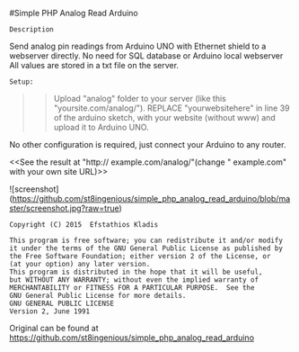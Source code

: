 
#Simple PHP Analog Read Arduino
    
    Description     
Send analog pin readings from Arduino UNO with Ethernet shield to a webserver directly.
No need for SQL database or Arduino local webserver
All values are stored in a txt file on the server.
     
    Setup:
>> Upload "analog" folder to your server (like this "yoursite.com/analog/").
>> REPLACE "yourwebsitehere" in line 39 of the arduino sketch, 
with your website (without www) and upload it to Arduino UNO.
     
No other configuration is required, just connect your Arduino to any router.
     
<<See the result at "http:// example.com/analog/"(change " example.com" with your own site URL)>>
     
![screenshot] (https://github.com/st8ingenious/simple_php_analog_read_arduino/blob/master/screenshot.jpg?raw=true)
     
	
	Copyright (C) 2015  Efstathios Kladis

    This program is free software; you can redistribute it and/or modify
    it under the terms of the GNU General Public License as published by
    the Free Software Foundation; either version 2 of the License, or
    (at your option) any later version.
    This program is distributed in the hope that it will be useful,
    but WITHOUT ANY WARRANTY; without even the implied warranty of
    MERCHANTABILITY or FITNESS FOR A PARTICULAR PURPOSE.  See the
    GNU General Public License for more details.
    GNU GENERAL PUBLIC LICENSE
    Version 2, June 1991
     
 Original can be found at https://github.com/st8ingenious/simple_php_analog_read_arduino
